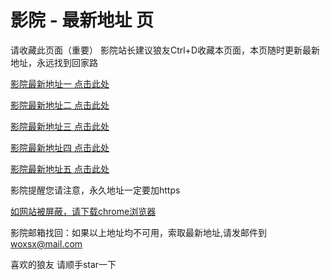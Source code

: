 # 影院 - 最新地址 页

请收藏此页面（重要）
影院站长建议狼友Ctrl+D收藏本页面，本页随时更新最新地址，永远找到回家路

[影院最新地址一 点击此处](https://5ruary.top/) 

[影院最新地址二 点击此处](https://5bgddg.top/) 

[影院最新地址三 点击此处](https://5zxqmp.top/) 

[影院最新地址四 点击此处](https://5bgddg.top/) 

[影院最新地址五 点击此处](https://5ruary.top/) 

影院提醒您请注意，永久地址一定要加https

[如网站被屏蔽，请下载chrome浏览器](https://8xe23.com/chrome_93.0.4577.82.apk) 

影院邮箱找回：如果以上地址均不可用，索取最新地址,请发邮件到 woxsx@mail.com

喜欢的狼友 请顺手star一下
